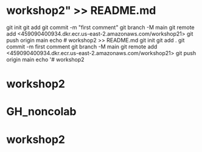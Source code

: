 # workshop2" >> README.md
git init
git add
git commit -m "first comment"
git branch -M main 
git remote add <459090400934.dkr.ecr.us-east-2.amazonaws.com/workshop21>
git push origin main 
echo # workshop2 >> README.md
git init
git add .
git commit -m first comment
git branch -M main 
git remote add <459090400934.dkr.ecr.us-east-2.amazonaws.com/workshop21>
git push origin main 
echo '# workshop2
# workshop2
# GH_noncolab
# workshop2
